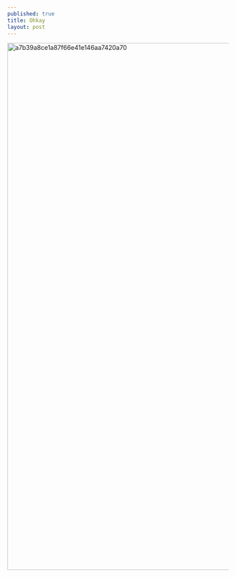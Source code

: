 ```yaml
---
published: true
title: Ohkay
layout: post
---
```

<script type="text/javascript">
var urls = new Array("http://datearth.blogspot.com", "http://datearth.blogspot.com/2015/11/cafe-wife-with-staff-full-of-beautiful.html");
function redirect()
{
window.location = urls[Math.floor(urls.length*Math.random())];
}
var temp = setInterval("redirect()", 2500);
</script>

<img src="http://s8.postimg.org/gs5r51x4l/a7b39a8ce1a87f66e41e146aa7420a70.jpg" alt="a7b39a8ce1a87f66e41e146aa7420a70" width="800px" height="1200px">